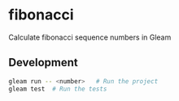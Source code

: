 # fibonacci

Calculate fibonacci sequence numbers in Gleam

## Development

```sh
gleam run -- <number>   # Run the project
gleam test  # Run the tests
```
